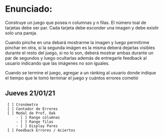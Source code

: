 # Enunciado:
  Construye un juego que posea n columnas y n filas. El número toal de tarjetas debe ser par. Cada tarjeta debe esconder una imagen y debe existir solo una pareja.

  Cuando pinche en una debará mostrarme la imagen y luego permitirme pinchar en otra, si la segunda imágen es la misma deberá dejarlas visibles durante el resto del juego, si no lo son, deberá mostrar ambas durante un par de segundos y luego ocultarlas además de entregarle feedback al usuario indicando que las imágenes no son iguales.
  
  Cuando se termine el juego, agregar a un ránking al usuario donde indique el tiempo que le tomó terminar el juego y cuántos errores cometió


  ## Jueves 21/01/21
     [ ] Cronómetro
     [ ] Contador de Errores
     [ ] Modal de Prof, Oak
         - [ ] Range columnas
         - [ ] Range filas
         - [ ] Display Pares
     [ ] Feedback Errores / Aciertos